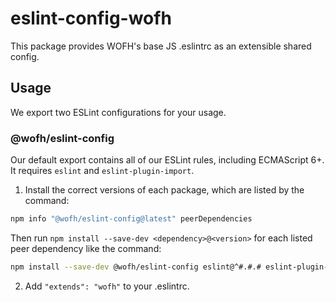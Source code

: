 # eslint-config-wofh

This package provides WOFH's base JS .eslintrc as an extensible shared config.

## Usage

We export two ESLint configurations for your usage.

### @wofh/eslint-config

Our default export contains all of our ESLint rules, including ECMAScript 6+. It requires `eslint` and `eslint-plugin-import`.

1. Install the correct versions of each package, which are listed by the command:

  ```sh
  npm info "@wofh/eslint-config@latest" peerDependencies
  ```

  Then run `npm install --save-dev <dependency>@<version>` for each listed peer dependency like the command:

  ```sh
  npm install --save-dev @wofh/eslint-config eslint@^#.#.# eslint-plugin-import@^#.#.#
  ```

2. Add `"extends": "wofh"` to your .eslintrc.
